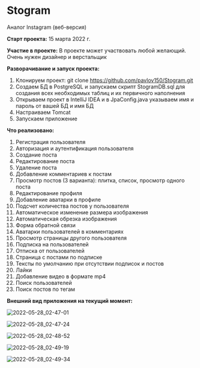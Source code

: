 # Stogram
Аналог Instagram (веб-версия)

**Старт проекта:** 15 марта 2022 г.

**Участие в проекте:**
В проекте может участвовать любой желающий. Очень нужен дизайнер и верстальщик

**Разворачивание и запуск проекта:**
1. Клонируем проект: git clone https://github.com/pavlov150/Stogram.git
2. Создаем БД в PostgreSQL и запускаем скрипт StogramDB.sql для создания всех необходимых таблиц и их первичного наполнения
3. Открываем проект в IntelliJ IDEA и в JpaConfig.java указываем имя и пароль от вашей БД и имя БД
4. Настраиваем Tomcat
5. Запускаем приложение

**Что реализовано:**
1. Регистрация пользователя
2. Авторизация и аутентификация пользователя
3. Создание поста
4. Редактирование поста
5. Удаление поста
6. Добавление комментариев к постам
7. Просмотр постов (3 варианта): плитка, список, просмотр одного поста
8. Редактирование профиля
9. Добавление аватарки в профиле
10. Подсчет количества постов у пользователя
11. Автоматическое изменение размера изображения
12. Автоматическая обрезка изображения
13. Форма обратной связи
14. Аватарки пользователей в комментариях
15. Просмотр страницы другого пользователя
16. Подписка на пользователей
17. Отписка от пользователей
18. Страница с постами по подписке
19. Тексты по умолчанию при отсутствии подписок и постов
20. Лайки
21. Добавление видео в формате mp4
22. Поиск пользователей
23. Поиск постов по тегам

**Внешний вид приложения на текущий момент:**

![2022-05-28_02-47-01](https://user-images.githubusercontent.com/15989675/170801016-85f74ed0-7558-4545-88fe-dd26b7bbe4ae.jpg)

![2022-05-28_02-47-24](https://user-images.githubusercontent.com/15989675/170801024-36ce810a-3ee4-4545-86ef-af1421ae7cbd.jpg)

![2022-05-28_02-48-52](https://user-images.githubusercontent.com/15989675/170801034-f15adb24-7acf-43cc-808d-306a1850dc78.jpg)

![2022-05-28_02-49-19](https://user-images.githubusercontent.com/15989675/170801037-0fd4e30e-7502-42d5-be40-368a4e9f7db1.jpg)

![2022-05-28_02-49-34](https://user-images.githubusercontent.com/15989675/170801044-e14b25c9-53fa-4630-84e1-18e5a8022de3.jpg)
